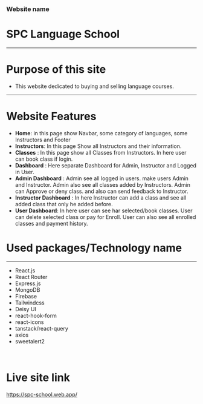 ### Website name <br/>
# SPC Language School <br/>

---
# Purpose of this site <br/>
- This website dedicated to buying and selling language courses.

---

# Website Features<br/>

- __Home__: in this page show Navbar, some category of languages, some Instructors and Footer
- __Instructors__: In this page Show all Instructors and their information.
- __Classes__ : In this page show all Classes from Instructors. In here user can book class if login.
- __Dashboard__ : Here separate Dashboard for Admin, Instructor and Logged in User.
- __Admin Dashboard__ : Admin see all logged in users. make users Admin and Instructor. Admin also see all classes added by Instructors. Admin can Approve or deny class. and also can send feedback to Instructor.
- __Instructor Dashboard__ : In here Instructor can add a class and see all added class that only he added before.
- __User Dashboard__: In here user can see har selected/book classes. User can delete selected class or pay for Enroll. User can also see all enrolled classes and payment history. <br/>

# Used packages/Technology name <br/>
---
- React.js
- React Router
- Express.js
- MongoDB
- Firebase
- Tailwindcss
- Deisy UI
- react-hook-form
- react-icons
- tanstack/react-query
- axios
- sweetalert2

<br/>

# Live site link <br/>
https://spc-school.web.app/